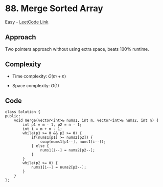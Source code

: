 # 88. Merge Sorted Array

Easy - [LeetCode Link](https://leetcode.com/problems/merge-sorted-array)

## Approach
Two pointers approach without using extra space, beats 100% runtime.

## Complexity
- Time complexity: $O(m+n)$

- Space complexity: $O(1)$

## Code
```
class Solution {
public:
    void merge(vector<int>& nums1, int m, vector<int>& nums2, int n) {
        int p1 = m - 1, p2 = n - 1;
        int i = m + n - 1;
        while(p1 >= 0 && p2 >= 0) {
            if(nums1[p1] >= nums2[p2]) {
                swap(nums1[p1--], nums1[i--]);
            } else {
                nums1[i--] = nums2[p2--];
            }
        }
        while(p2 >= 0) {
            nums1[i--] = nums2[p2--];
        }
    }
};
```